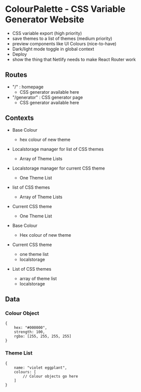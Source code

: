 # ColourPalette - CSS Variable Generator Website
- CSS variable export (high priority)
- save themes to a list of themes (medium priority)
- preview components like UI Colours (nice-to-have)
- Dark/light mode toggle in global context
- Deploy
- show the thing that Netlify needs to make React Router work

## Routes

- "/" : homepage
    - CSS generator available here
- "/generator" : CSS generator page
    - CSS generator available here



## Contexts

- Base Colour 
    - hex colour of new theme
- Localstorage manager for list of CSS themes
    - Array of Theme Lists
- Localstorage manager for current CSS theme
    - One Theme List
- list of CSS themes
    - Array of Theme Lists
- Current CSS theme
    - One Theme List


- Base Colour
    - Hex colour of new theme
- Current CSS theme
    - one theme list
    - localstorage
- List of CSS themes
    - array of theme list
    - localstorage



## Data

### Colour Object

```JS
{
    hex: "#000000",
    strength: 100,
    rgba: [255, 255, 255, 255]
}
```

### Theme List 

```JS
{
    name: "violet eggplant",
    colours: [
        // Colour objects go here
    ]
}
```

